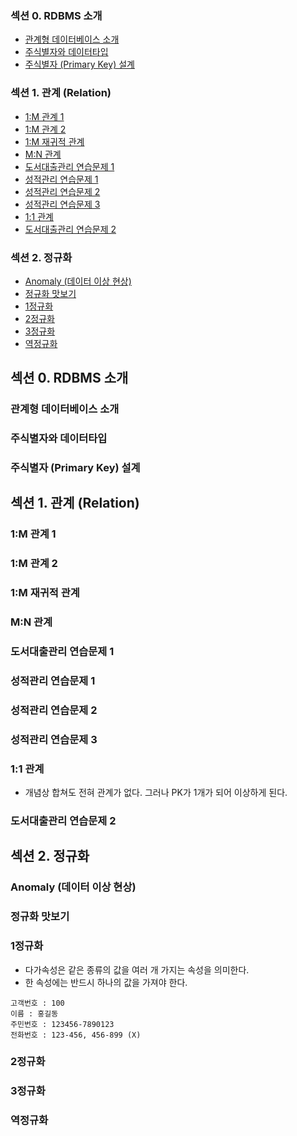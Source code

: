 ### 섹션 0. RDBMS 소개

- [관계형 데이터베이스 소개](#관계형-데이터베이스-소개)
- [주식별자와 데이터타입](#주식별자와-데이터타입)
- [주식별자 (Primary Key) 설계](#주식별자-primary-key-설계)

### 섹션 1. 관계 (Relation)

- [1:M 관계 1](#1m-관계-1)
- [1:M 관계 2](#1m-관계-2)
- [1:M 재귀적 관계](#1m-재귀적-관계)
- [M:N 관계](#mn-관계)
- [도서대출관리 연습문제 1](#도서대출관리-연습문제-1)
- [성적관리 연습문제 1](#성적관리-연습문제-1)
- [성적관리 연습문제 2](#성적관리-연습문제-2)
- [성적관리 연습문제 3](#성적관리-연습문제-3)
- [1:1 관계](#1-관계)
- [도서대출관리 연습문제 2](#도서대출관리-연습문제-2)

### 섹션 2. 정규화

- [Anomaly (데이터 이상 현상)](#anomaly-데이터-이상-현상)
- [정규화 맛보기](#정규화-맛보기)
- [1정규화](#1정규화)
- [2정규화](#2정규화)
- [3정규화](#3정규화)
- [역정규화](#역정규화)

## 섹션 0. RDBMS 소개

### 관계형 데이터베이스 소개

### 주식별자와 데이터타입

### 주식별자 (Primary Key) 설계

## 섹션 1. 관계 (Relation)

### 1:M 관계 1

### 1:M 관계 2

### 1:M 재귀적 관계

### M:N 관계

### 도서대출관리 연습문제 1

### 성적관리 연습문제 1

### 성적관리 연습문제 2

### 성적관리 연습문제 3

### 1:1 관계

- 개념상 합쳐도 전혀 관계가 없다. 그러나 PK가 1개가 되어 이상하게 된다.

### 도서대출관리 연습문제 2

## 섹션 2. 정규화

### Anomaly (데이터 이상 현상)

### 정규화 맛보기

### 1정규화

- 다가속성은 같은 종류의 값을 여러 개 가지는 속성을 의미한다.
- 한 속성에는 반드시 하나의 값을 가져야 한다.

```text
고객번호 : 100
이름 : 홍길동
주민번호 : 123456-7890123
전화번호 : 123-456, 456-899 (X)
```

### 2정규화

### 3정규화

### 역정규화
